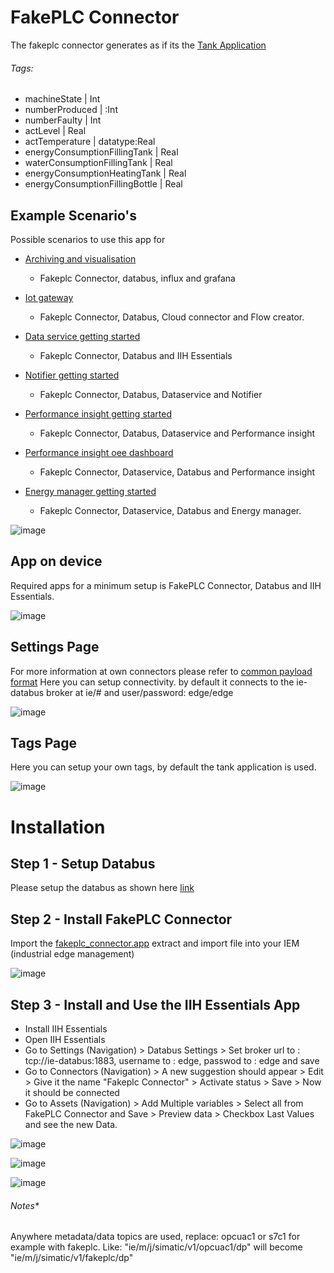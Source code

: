 # FakePLC Connector
The fakeplc connector generates as if its the [Tank Application](https://github.com/industrial-edge/miscellaneous/tree/main/tank%20application)



###### Tags:
* machineState | Int
* numberProduced | :Int
* numberFaulty | Int
* actLevel | Real
* actTemperature | datatype:Real
* energyConsumptionFillingTank | Real
* waterConsumptionFillingTank | Real
* energyConsumptionHeatingTank | Real
* energyConsumptionFillingBottle | Real

## Example Scenario's
Possible scenarios to use this app for

* [Archiving and visualisation](https://github.com/industrial-edge/archiving-and-visualization)
  * Fakeplc Connector, databus, influx and grafana
  
* [Iot gateway](https://github.com/industrial-edge/iot-gateway)
  * Fakeplc Connector, Databus, Cloud connector and Flow creator.

* [Data service getting started](https://github.com/industrial-edge/data-service-getting-started)
  * Fakeplc Connector, Databus and IIH Essentials

* [Notifier getting started](https://github.com/industrial-edge/notifier-getting-started)
  * Fakeplc Connector, Databus, Dataservice and Notifier

* [Performance insight getting started](https://github.com/industrial-edge/performance-insight-getting-started)
  * Fakeplc Connector, Databus, Dataservice and Performance insight

* [Performance insight oee dashboard](https://github.com/industrial-edge/Performance-Insight-OEE-Dashboard)
  * Fakeplc Connector, Dataservice, Databus and Performance insight

* [Energy manager getting started](https://github.com/industrial-edge/energy-manager-getting-started)
  * Fakeplc Connector, Dataservice, Databus and Energy manager.
    

    
![image](https://github.com/siemens-nl-fa/Industrial-Edge-FakePLC-Connector/assets/104070599/4f3dc760-3ad7-4c63-abab-2728a78172c9)

## App on device
Required apps for a minimum setup is FakePLC Connector, Databus and IIH Essentials.

![image](https://github.com/siemens-nl-fa/Industrial-Edge-FakePLC-Connector/assets/104070599/f61c846b-8855-4038-bbd1-cdc32f9f4718)

## Settings Page
For more information at own connectors please refer to [common payload format](https://github.com/industrial-edge/common-databus-payload-format)
Here you can setup connectivity. by default it connects to the ie-databus broker at ie/# and user/password: edge/edge

![image](https://github.com/siemens-nl-fa/Industrial-Edge-FakePLC-Connector/assets/104070599/8a839556-345c-47b8-806c-c8484fb66b03)

## Tags Page
Here you can setup your own tags, by default the tank application is used.

![image](https://github.com/siemens-nl-fa/Industrial-Edge-FakePLC-Connector/assets/104070599/6ab91f3d-334d-4128-9032-5480d2c77bf8)

# Installation

## Step 1 - Setup Databus
Please setup the databus as shown here [link](https://github.com/industrial-edge/S7-Connector-data-handling-getting-started/blob/main/docs/Installation.md)

## Step 2 - Install FakePLC Connector
Import the [fakeplc_connector.app](./fakeplcConnector_1.0.4.app.7z) extract and import file into your IEM (industrial edge management)

![image](https://github.com/siemens-nl-fa/Industrial-Edge-FakePLC-Connector/assets/104070599/2c3747de-7c01-47d5-8097-3b12ec6b5af0)

## Step 3 - Install and Use the IIH Essentials App
- Install IIH Essentials
- Open IIH Essentials
- Go to Settings (Navigation) > Databus Settings > Set broker url to : tcp://ie-databus:1883, username to : edge, passwod to : edge and save
- Go to Connectors (Navigation) > A new suggestion should appear > Edit > Give it the name "Fakeplc Connector" > Activate status > Save > Now it should be connected
- Go to Assets (Navigation) > Add Multiple variables > Select all from FakePLC Connector and Save > Preview data > Checkbox Last Values and see the new Data.


![image](https://github.com/siemens-nl-fa/Industrial-Edge-FakePLC-Connector/assets/104070599/9975d331-aa73-4a65-adb6-1176e8b131f9)

![image](https://github.com/siemens-nl-fa/Industrial-Edge-FakePLC-Connector/assets/104070599/23942e05-fab7-4c56-87c5-e9e1742adfda)

![image](https://github.com/siemens-nl-fa/Industrial-Edge-FakePLC-Connector/assets/104070599/071b960b-2dea-4fc8-a8ed-0941d0df3a60)

###### Notes*
Anywhere metadata/data topics are used, replace: opcuac1 or s7c1 for example with fakeplc. Like: "ie/m/j/simatic/v1/opcuac1/dp" will become "ie/m/j/simatic/v1/fakeplc/dp"





